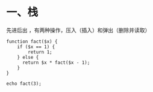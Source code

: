 # 一、栈

先进后出 ，有两种操作，压入（插入）和弹出（删除并读取）

```
function fact($x) {
    if ($x == 1) {
        return 1;
    } else {
      return $x * fact($x - 1);
    }
}

echo fact(3);
```



